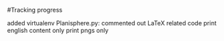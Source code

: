 #Tracking progress

added virtualenv
Planisphere.py:
  commented out LaTeX related code
  print english content only
  print pngs only